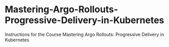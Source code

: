 # Mastering-Argo-Rollouts-Progressive-Delivery-in-Kubernetes
Instructions for the Course Mastering Argo Rollouts: Progressive Delivery in Kubernetes
